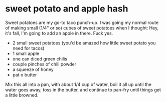 sweet potato and apple hash
===========================

Sweet potatoes are my go-to taco punch-up. I was going my normal route of making small (1/4" or so) cubes of sweet potatoes when I thought: Hey, it's fall, I'm going to add an apple in there. Fuck yes.

* 2 small sweet potatoes (you'd be amazed how little sweet potato you need for tacos)
* 1 small apple
* one can diced green chilis
* couple pinches of chili powder
* a squeeze of honey
* pat o butter

Mix this all into a pan, with about 1/4 cup of water, boil it all up until the water goes away, toss in the butter, and continue to pan-fry until things get a little browned. 